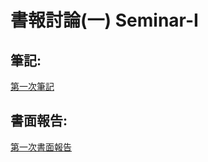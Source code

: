 # 書報討論(一) Seminar-I
## 筆記:
[第一次筆記](https://github.com/jayforedu/Seminar-I/tree/main/Notes/0930)

## 書面報告:
[第一次書面報告](https://github.com/jayforedu/Seminar-I/blob/main/Reports/0923/ReadME.md)
